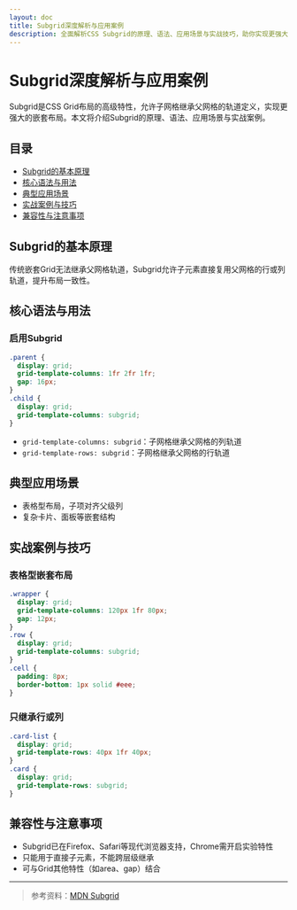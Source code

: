 ```yaml
---
layout: doc
title: Subgrid深度解析与应用案例
description: 全面解析CSS Subgrid的原理、语法、应用场景与实战技巧，助你实现更强大的嵌套网格布局。
---
```


# Subgrid深度解析与应用案例

Subgrid是CSS Grid布局的高级特性，允许子网格继承父网格的轨道定义，实现更强大的嵌套布局。本文将介绍Subgrid的原理、语法、应用场景与实战案例。

## 目录

- [Subgrid的基本原理](#subgrid的基本原理)
- [核心语法与用法](#核心语法与用法)
- [典型应用场景](#典型应用场景)
- [实战案例与技巧](#实战案例与技巧)
- [兼容性与注意事项](#兼容性与注意事项)

## Subgrid的基本原理

传统嵌套Grid无法继承父网格轨道，Subgrid允许子元素直接复用父网格的行或列轨道，提升布局一致性。

## 核心语法与用法

### 启用Subgrid

```css
.parent {
  display: grid;
  grid-template-columns: 1fr 2fr 1fr;
  gap: 16px;
}
.child {
  display: grid;
  grid-template-columns: subgrid;
}
```

- `grid-template-columns: subgrid`：子网格继承父网格的列轨道
- `grid-template-rows: subgrid`：子网格继承父网格的行轨道

## 典型应用场景

- 表格型布局，子项对齐父级列
- 复杂卡片、面板等嵌套结构

## 实战案例与技巧

### 表格型嵌套布局

```css
.wrapper {
  display: grid;
  grid-template-columns: 120px 1fr 80px;
  gap: 12px;
}
.row {
  display: grid;
  grid-template-columns: subgrid;
}
.cell {
  padding: 8px;
  border-bottom: 1px solid #eee;
}
```

### 只继承行或列

```css
.card-list {
  display: grid;
  grid-template-rows: 40px 1fr 40px;
}
.card {
  display: grid;
  grid-template-rows: subgrid;
}
```

## 兼容性与注意事项

- Subgrid已在Firefox、Safari等现代浏览器支持，Chrome需开启实验特性
- 只能用于直接子元素，不能跨层级继承
- 可与Grid其他特性（如area、gap）结合

---

> 参考资料：[MDN Subgrid](https://developer.mozilla.org/zh-CN/docs/Web/CSS/CSS_Grid_Layout/Subgrid) 